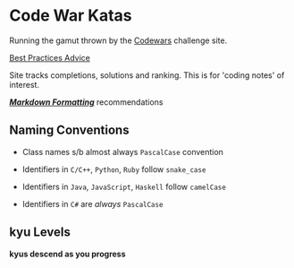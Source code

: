 # Code War Katas

Running the gamut thrown by the [Codewars](https://www.codewars.com/dashboard) challenge site.

[Best Practices Advice](https://github.com/Codewars/codewars.com/wiki/Kata-Best-Practices)

Site tracks completions, solutions and ranking. This is for 'coding notes' of interest.

[***Markdown Formatting***](https://github.com/Codewars/codewars.com/wiki/Markdown-Formatting) recommendations

## Naming Conventions
- Class names s/b almost always `PascalCase` convention

- Identifiers in `C/C++`, `Python`, `Ruby` follow `snake_case`

- Identifiers in `Java`, `JavaScript`, `Haskell` follow `camelCase`

- Identifiers in `C#` are *always* `PascalCase`



## kyu Levels

**kyus descend as you progress**


